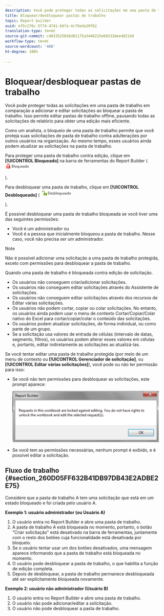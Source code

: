 ```yaml
---
description: Você pode proteger todas as solicitações em uma pasta de trabalho em comparação a adicionar e editar solicitações ao bloquear a pasta de trabalho. Isso permite editar pastas de trabalho offline, pausando todas as solicitações de relatório para obter uma edição mais eficiente.
title: Bloquear/desbloquear pastas de trabalho
topic: Report builder
uuid: ef5c276c-5f74-4741-b6fa-4c79eda29f62
translation-type: tm+mt
source-git-commit: c4833525816d81175a3446215eb92310ee4021dd
workflow-type: tm+mt
source-wordcount: '468'
ht-degree: 100%

---
```



# Bloquear/desbloquear pastas de trabalho

Você pode proteger todas as solicitações em uma pasta de trabalho em comparação a adicionar e editar solicitações ao bloquear a pasta de trabalho. Isso permite editar pastas de trabalho offline, pausando todas as solicitações de relatório para obter uma edição mais eficiente.

Como um analista, o bloqueio de uma pasta de trabalho permite que você proteja suas solicitações de pasta de trabalho contra adulterações por outros usuários na organização. Ao mesmo tempo, esses usuários ainda podem atualizar as solicitações na pasta de trabalho.

Para proteger uma pasta de trabalho contra edição, clique em **[!UICONTROL Bloqueado]** na barra de ferramentas do Report Builder ( ![](assets/locked_icon.png)

).

Para desbloquear uma pasta de trabalho, clique em **[!UICONTROL Desbloqueado]** ( ![](assets/unlocked_icon.png)

).

É possível desbloquear uma pasta de trabalho bloqueada se você tiver uma das seguintes permissões:

* Você é um administrador ou
* Você é a pessoa que inicialmente bloqueou a pasta de trabalho. Nesse caso, você não precisa ser um administrador.

>[!NOTE]
>
>Não é possível adicionar uma solicitação a uma pasta de trabalho protegida, exceto com permissões para desbloquear a pasta de trabalho.

Quando uma pasta de trabalho é bloqueada contra edição de solicitação.

* Os usuários não conseguem criar/adicionar solicitações.
* Os usuários não conseguem editar solicitações através do Assistente de solicitações.
* Os usuários não conseguem editar solicitações através dos recursos de Editar várias solicitações.
* Os usuários não podem cortar, copiar ou colar solicitações. No entanto, os usuários ainda podem usar o menu de contexto Cortar/Copiar/Colar nativo do Excel para cortar/copiar/colar o conteúdo das solicitações.
* Os usuários podem atualizar solicitações, de forma individual, ou como parte de um grupo.
* Se a solicitação usa valores de entrada de células (intervalo de datas, segmento, filtros), os usuários podem alterar esses valores em células e, portanto, editar indiretamente as solicitações ao atualizá-las.

Se você tentar editar uma pasta de trabalho protegida (por meio de um menu de contexto ou **[!UICONTROL Gerenciador de solicitação]**, ou **[!UICONTROL Editar várias solicitações]**), você pode ou não ter permissão para isso:

* Se você não tem permissões para desbloquear as solicitações, este prompt aparece:

   ![](assets/locked_workbook_error.png)

* Se você tem as permissões necessárias, nenhum prompt é exibido, e é possível editar a solicitação.

## Fluxo de trabalho {#section_260D05FF632B41DB97DB43E2ADBE2E75}

Considere que a pasta de trabalho A tem uma solicitação que está em um estado bloqueado e foi criada pelo usuário A.

**Exemplo 1: usuário administrador (ou Usuário A)**

1. O usuário entra no Report Builder e abre uma pasta de trabalho.
1. A pasta de trabalho A está bloqueada no momento, portanto, o botão &quot;Criar solicitação&quot; está desativado na barra de ferramentas, juntamente com o resto dos botões cuja funcionalidade está desativada por bloqueio.
1. Se o usuário tentar usar um dos botões desativados, uma mensagem aparece informando que a pasta de trabalho está bloqueada no momento.
1. O usuário pode desbloquear a pasta de trabalho, o que habilita a função de edição completa.
1. Depois de desbloquear, a pasta de trabalho permanece desbloqueada até ser explicitamente bloqueada novamente.

**Exemplo 2: usuário não administrador (Usuário B)**

1. O usuário entra no Report Builder e abre uma pasta de trabalho.
1. O usuário não pode adicionar/editar a solicitação.
1. O usuário não pode desbloquear a pasta de trabalho.

